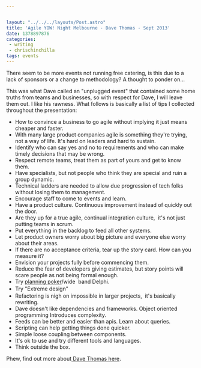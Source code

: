 ```yaml
---


layout: "../../../layouts/Post.astro"
title: 'Agile YOW! Night Melbourne - Dave Thomas - Sept 2013'
date: 1378897876
categories:
 - writing
 - chrischinchilla
tags: events
---
```


There seem to be more events not running free catering, is this due to a lack of sponsors or a change to methodology? A thought to ponder on…

This was what Dave called an "unplugged event" that contained some home truths from teams and businesses, so with respect for Dave, I will leave them out. I like his rawness. What follows is basically a list of tips I collected throughout the presentation:<ul><li>How to convince a business to go agile without implying it just means cheaper and faster. </li><li>With many large product companies agile is something they're trying, not a way of life. It's hard on leaders and hard to sustain.</li><li>Identify who can say yes and no to requirements and who can make timely decisions that may be wrong. </li><li>Respect remote teams, treat them as part of yours and get to know them.</li><li>Have specialists, but not people who think they are special and ruin a group dynamic. </li><li>Technical ladders are needed to allow due progression of tech folks without losing them to management. </li><li>Encourage staff to come to events and learn. </li><li>Have a product culture. Continuous improvement instead of quickly out the door. </li><li>Are they up for a true agile, continual integration culture,  it's not just putting teams in scrum. </li><li>Put everything in the backlog to feed all other systems. </li><li>Let product owners worry about big picture and everyone else worry about their areas. </li><li>If there are no acceptance criteria, tear up the story card. How can you measure it? </li><li>Envision your projects fully before commencing them.</li><li>Reduce the fear of developers giving estimates, but story points will scare people as not being formal enough. </li><li>Try <a href="https://en.wikipedia.org/wiki/Planning_poker" target="_blank">planning poker</a>/wide  band Delphi. </li><li><span style="line-height: 1.538em;">Try "Extreme design" </li><li>Refactoring is nigh on impossible in larger projects,  it's basically rewriting. </li><li>Dave doesn't like dependencies and frameworks. Object oriented programming Introduces complexity.</li><li>Feeds can be better and easier than apis. Learn about queries.</li><li>Scripting can help getting things done quicker. </li><li>Simple loose coupling between components. </li><li>It's ok to use and try different tools and languages. </li><li>Think outside the box.</li></ul>

Phew, find out more about<a href="https://www.davethomas.net/" target="_blank"> Dave Thomas here</a>.
